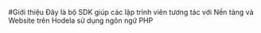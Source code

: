 #Giới thiệu
Đây là bộ SDK giúp các lập trình viên tương tác với Nền tảng và Website trên Hodela sử dụng ngôn ngữ PHP
